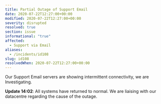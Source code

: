 ```yaml
---
title: Partial Outage of Support Email
date: 2020-07-22T12:27:00+00:00
modified: 2020-07-22T12:27:00+00:00
severity: disrupted
resolved: true
section: issue
informational: "true"
affected:
  - Support via Email
aliases:
  - /incidents/id108
slug: id108
resolvedWhen: 2020-07-22T12:27:00+00:00
---
```


Our Support Email servers are showing intermittent connectivity,  we are Investigating.

**Update 14:02**: All systems have returned to normal. We are liaising with our datacentre regarding the cause of the outage.

